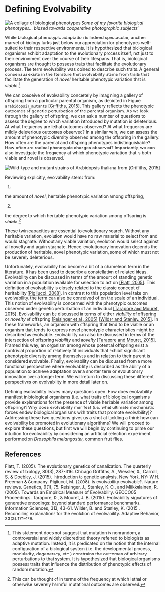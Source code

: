 
Defining Evolvability
=====================

![A collage of biological phenotypes](http://devosoft.org/wp-content/uploads/2017/10/phenotype-collage.jpg)
*Some of my favorite biological phenotypes... biased towards cooperative photographic subjects!*

While biological phenotypic adaptation is indeed spectacular, another marvel of biology lurks just below our appreciation for phenotypes well-suited to their respective environments.
It is hypothesized that biological organisms exhibit adaptation to the evolutionary process itself, not just to their environment over the course of their lifespans.
That is, biological organisms are thought to possess traits that facilitate the evolutionary process.
The term evolvability was coined to describe such traits.
A general consensus exists in the literature that evolvability stems from traits that facilitate the generation of *novel* heritable phenotypic variation that is *viable*.[^1]

We can conceive of evolvability concretely by imagining a gallery of offspring from a particular parental organism, as depicted in Figure `arabidopsis_mutants` [[Griffiths, 2015]](#Griffiths2015IntroductionAnalysis).
This gallery reflects the phenotypic outcomes of genetic perturbation of the parental organism.
As we look through the gallery of offspring, we can ask a number of questions to assess the degree to which variation introduced by mutation is deleterious.
At what frequency are lethal outcomes observed?
At what frequency are mildly deleterious outcomes observed?
In a similar vein, we can assess the amount of phenotypic diversity observed among the offspring in the gallery.
How often are the parental and offspring phenotypes indistinguishable?
How often are radical phenotypic changes observed?
Importantly, we can also investigate the frequency at which phenotypic variation that is both viable and novel is observed.

![Wild-type and mutant strains of *Arabidopsis thaliana* from [Griffiths, 2015] ](http://devosoft.org/wp-content/uploads/2017/08/arabidopsis_mutations.png)

Reviewing explicitly, evolvability stems from:

1.
 the amount of *novel*, heritable phenotypic variation among offspring,

2.
 the degree to which heritable phenotypic variation among offspring is *viable*,[^2]

These twin capacities are essential to evolutionary search.
Without any heritable variation, evolution would have no raw material to select from and would stagnate.
Without any viable variation, evolution would select against all novelty and again stagnate.
Hence, evolutionary innovation depends the production of heritable, novel phenotypic variation, some of which must not be severely deleterious.

Unfortunately, evolvability has become a bit of a chameleon term in the literature.
It has been used to describe a constellation of related ideas.
Evolvability can be discussed in terms of the amount of standing genetic variation in a population available for selection to act on
[[Flatt, 2005]](#Flatt2005TheCanalization).
This definition of evolvability is closely related to the classic concept of heritability [[Pigliucci, 2008]](#Pigliucci2008IsEvolvable).
In contrast to this population level take on evolvability, the term can also be conceived of on the scale of an individual.
This notion of evolvability is concerned with the phenotypic outcomes observed under genetic perturbation of an individual
[[Tarapore and Mouret, 2015]](#Tarapore2015EvolvabilityBenchmarks).
Evolvability can be discussed in terms of either *viability* of offspring or *novelty* of offspring [[Reisinger et al., 2005]](#Reisinger2005TowardsEvolvability) [[Wilder and Stanley, 2015]](#Wilder2015ReconcilingEvolvability).
In these frameworks, an organism with offspring that tend to be viable or an organism that tends to express novel phenotypic characteristics might be described as evolvable.
Evolvability can also be discussed in terms of the intersection of offspring *viability* and *novelty* [[Tarapore and Mouret, 2015]](#Tarapore2015EvolvabilityBenchmarks).
Framed this way, an organism among whose potential offspring exist a nontrivial proportion of relatively fit individuals that exhibit significant phenotypic diversity among themselves and in relation to their parent is considered evolvable.
Finally, evolvability can be discussed from a more functional perspective where evolvability is described as the ability of a population to achieve adaptation over a shorter term or evolutionary innovation over a longer term.
We will return to discussing these different perspectives on evolvability in more detail later on.

Defining evolvability leaves many questions open.
How does evolvability manifest in biological organisms (i.e.
what traits of biological organisms provide explanations for the presence of viable heritable variation among offspring)?
Why does evolvability manifest (i.e. what ultimate mechanistic forces endow biological organisms with traits that promote evolvability)?
Addressing these two questions gives us a shot at tackling a third: how can evolvability be promoted in evolutionary algorithms?
We will proceed to explore these questions, but first we will begin by continuing to prime our intuition for evolvability by considering an artificial selection experiment performed on *Drosophila melangoster*, common fruit flies.

[^1]: This statement does not suggest that mutation is nonrandom, a controversial and widely discredited theory referred to biologists as adaptive mutation.
Instead, it is predicated on the notion that the internal configuration of a biological system (i.e. the developmental process, modularity, degeneracy, etc.) constrains the outcomes of arbitrary perturbations to that system.
It is hypothesized that biological organisms possess traits that influence the distribution of phenotypic effects of random mutation.

[^2]: This can be thought of in terms of the frequency at which lethal or otherwise severely harmful mutational outcomes are observed.

References
----------
<a name="Flatt2005TheCanalization">
Flatt, T. (2005). The evolutionary genetics of canalization. The quarterly review of biology, 80(3), 287-316.
Chicago
</a>

<a name="Griffiths2015IntroductionAnalysis">
Griffiths, A., Wessler, S., Carroll, S. & Doebley, J. (2015). Introduction to genetic analysis. New York, NY: W.H. Freeman & Company.
</a>

<a name="Pigliucci2008IsEvolvable">
Pigliucci, M. (2008). Is evolvability evolvable?. Nature reviews. Genetics, 9(1), 75.
</a>

<a name="Reisinger2005TowardsEvolvability">
Reisinger, J., Stanley, K. O., and Miikkulainen, R. (2005). Towards an Empirical
Measure of Evolvability. GECCO05 Proceedings.
</a>

<a name="Tarapore2015EvolvabilityBenchmarks">
Tarapore, D., & Mouret, J. B. (2015). Evolvability signatures of generative encodings: beyond standard performance benchmarks. Information Sciences, 313, 43-61.
</a>

<a name="Wilder2015ReconcilingEvolvability">
Wilder, B. and Stanley, K. (2015). Reconciling explanations for the evolution of
evolvability. Adaptive Behavior, 23(3):171–179.
</a>
